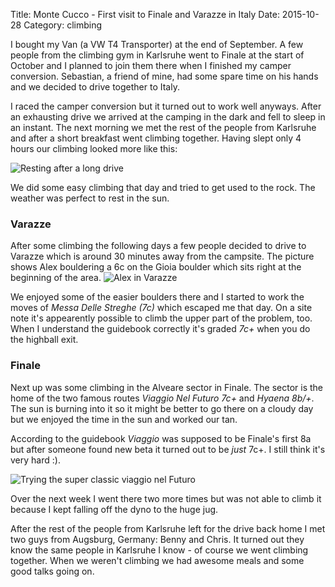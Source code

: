 Title: Monte Cucco - First visit to Finale and Varazze in Italy
Date: 2015-10-28
Category: climbing

I bought my Van (a VW T4 Transporter) at the end of September. A few people from the climbing gym in Karlsruhe went to Finale at the start of October and I planned to join them there when I finished my camper conversion. Sebastian, a friend of mine, had some spare time on his hands and we decided to drive together to Italy.  

I raced the camper conversion but it turned out to work well anyways. After an exhausting drive we arrived at the camping in the dark and fell to sleep in an instant. The next morning we met the rest of the people from Karlsruhe and after a short breakfast went climbing together. Having slept only 4 hours our climbing looked more like this:  

![Resting after a long drive]({static}/images/sebastian_hammock.jpg)

We did some easy climbing that day and tried to get used to the rock. The weather was perfect to rest in the sun.

### Varazze ###

After some climbing the following days a few people decided to drive to Varazze which is around 30 minutes away from the campsite. The picture shows Alex bouldering a 6c on the Gioia boulder which sits right at the beginning of the area.
![Alex in Varazze]({static}/images/alex_varazze_edited.JPG)

We enjoyed some of the easier boulders there and I started to work the moves of *Messa Delle Streghe (7c)* which escaped me that day. On a site note it's appearently possible to climb the upper part of the problem, too. When I understand the guidebook correctly it's graded *7c+* when you do the highball exit.

### Finale ###
Next up was some climbing in the Alveare sector in Finale. The sector is the home of the two famous routes *Viaggio Nel Futuro 7c+* and *Hyaena 8b/+*. The sun is burning into it so it might be better to go there on a cloudy day but we enjoyed the time in the sun and worked our tan.

According to the guidebook *Viaggio* was supposed to be Finale's first 8a but after someone found new beta it turned out to be *just* 7c+. I still think it's very hard :).

![Trying the super classic viaggio nel Futuro]({static}/images/flo_viaggio_instagram.JPG)

Over the next week I went there two more times but was not able to climb it because I kept falling off the dyno to the huge jug.

After the rest of the people from Karlsruhe left for the drive back home I met two guys from Augsburg, Germany: Benny and Chris. It turned out they know the same people in Karlsruhe I know - of course we went climbing together. When we weren't climbing we had awesome meals and some good talks going on.
